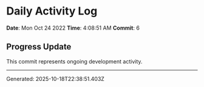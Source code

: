 # Daily Activity Log

**Date**: Mon Oct 24 2022
**Time**: 4:08:51 AM
**Commit**: 6

## Progress Update

This commit represents ongoing development activity.

---
Generated: 2025-10-18T22:38:51.403Z
